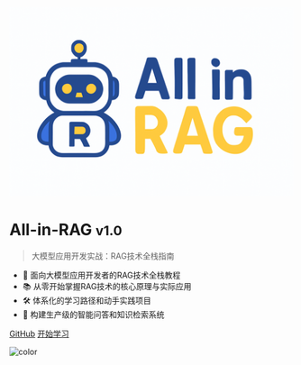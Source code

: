 ![logo](../logo.svg)

# All-in-RAG <small>v1.0</small>

> 大模型应用开发实战：RAG技术全栈指南

- 🎯 面向大模型应用开发者的RAG技术全栈教程
- 📚 从零开始掌握RAG技术的核心原理与实际应用
- 🛠️ 体系化的学习路径和动手实践项目
- 🚀 构建生产级的智能问答和知识检索系统

[GitHub](https://github.com/datawhalechina/all-in-rag)
[开始学习](#all-in-rag-大模型应用开发实战rag技术全栈指南)

<!-- 背景色 -->
![color](#f0f0f0)
